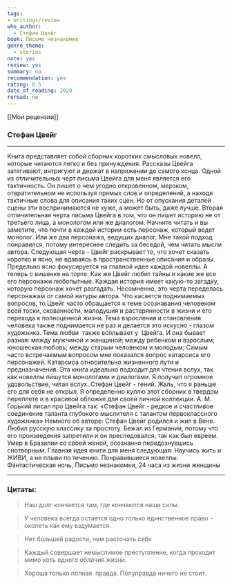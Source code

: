 ```yaml
---
tags: 
- writings/review
who_author:
  - Стефан Цвейг
book: Письмо незнакомки
genre_theme:
  - stories
note: yes
review: yes
summary: no
recommendation: yes
rating: 8.5
date_of_reading: 2020
reread: no
---
```

[[Мои рецензии]]
### Стефан Цвейг
---
Книга представляет собой сборник коротких смысловых новелл, которые читаются легко и без принуждения. Рассказы Цвейга затягивают, интригуют и держат в напряжении до самого конца.
Одной из отличительных черт письма Цвейга для меня является его тактичность. Он пишет о чем угодно откровенном, мерзком, отвратительном не используя прямых слов и определений, а находя тактичные слова для описания таких сцен. Но от опускания деталей сцены эти воспринимаются не хуже, а может быть, даже лучше.
Вторая отличительная черта письма Цвейга в том, что он пишет историю не от третьего лица, а монологом или же диалогом. Начните читать и вы заметите, что почти в каждой истории есть персонаж, который ведет монолог. Или же два персонажа, ведущих диалог.
Мне такой подход понравился, потому интереснее следить за беседой, чем читать мысли автора.
Следующая черта - Цвейг раскрывает то, что хочет сказать коротко и ясно, не вдаваясь в пространственные описания и образы. Предельно ясно фокусируется на главной идее каждой новеллы.
А теперь о вишенке на торте:
Как же Цвейг любит тайны и какие же все его персонажи любопытные. Каждая история имеет какую-то загадку, которую персонаж хочет разгадать. Несомненно, это черта переделась персонажам от самой натуры автора.
Что касается поднимаемых вопросов, то Цвейг часто обращается к теме осознавания человеком всей тоски, скованности, малодушия и растерянности в жизни и его перехода к полноценной жизни.
Тема взросления и становления человека также поднимается не раз и делается это искусно - глазом художника.
Тема любви  также всплывает у  Цвейга. И она бывает разная: между мужчиной и женщиной; между ребенком и взрослым; юношеская любовь; между старым человеком и молодым;
Самым часто встречаемым вопросом мне показался вопрос катарсиса его персонажей. Катарсиса относительно жизненного пути и предназначения.
Эта книга идеально подходит для чтения вслух, так как новеллы пишутся монологами и диалогами. Я получил огромное удовольствие, читая вслух.
Стефан Цвейг - гений. Жаль, что я раньше его для себя не открыл. Я определенно куплю этот сборник в твердом переплете и в красивой обложке для своей личной коллекции.
А. М. Горький писал про Цвейга так: «Стефан Цвейг - редкое и счастливое соединение таланта глубокого мыслителя с талантом первоклассного художника»
Немного об авторе: Стефан Цвейг родился и жил в Вене. Любил русскую классику за простоту. Бежал из Германии, потому что его произведения запретили и он преследовался, так как был евреем.  Умер в Бразилии со своей женой, осознанно передознувшись снотворным.
Главная идея книги для меня следующая: Научись жить и ЖИВИ, а не плыви по течению.
Понравившиеся новеллы: Фантастическая ночь, Письмо незнакомки, 24 часа из жизни женщины

---
### Цитаты:

> Наш долг кончается там, где кончаются наши силы.

> У человека всегда остается одно только единственное право - околеть как ему вздумается.

> Нет большей радости, чем расточать себя

> Каждый совершает немыслимое преступление, когда проходит мимо хоть одного обличия жизни.

> Хороша только полная  правда. Полуправда ничего не стоит.